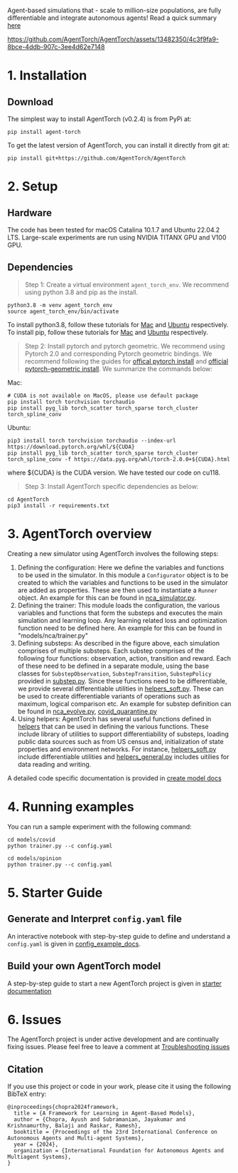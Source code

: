 Agent-based simulations that - scale to million-size populations, are fully differentiable and integrate autonomous agents! Read a quick summary [here](https://web.media.mit.edu/~ayushc/motivation.pdf)

https://github.com/AgentTorch/AgentTorch/assets/13482350/4c3f9fa9-8bce-4ddb-907c-3ee4d62e7148

# 1. Installation

## Download
The simplest way to install AgentTorch (v0.2.4) is from PyPi at:
```
pip install agent-torch
```

To get the latest version of AgentTorch, you can install it directly from git at:
```
pip install git+https://github.com/AgentTorch/AgentTorch
```

# 2. Setup

## Hardware
The code has been tested for macOS Catalina 10.1.7 and Ubuntu 22.04.2 LTS. Large-scale experiments are run using NVIDIA TITANX GPU and V100 GPU.

## Dependencies

> Step 1: Create a virtual environment `agent_torch_env`. We recommend using python 3.8 and pip as the install.
```
python3.8 -m venv agent_torch_env
source agent_torch_env/bin/activate
```
To install python3.8, follow these tutorials for [Mac](https://www.laptopmag.com/how-to/install-python-on-macos) and [Ubuntu](https://linux.how2shout.com/install-python-3-9-or-3-8-on-ubuntu-22-04-lts-jammy-jellyfish/) respectively. To install pip, follow these tutorials for [Mac](https://phoenixnap.com/kb/install-pip-mac) and [Ubuntu](https://linuxize.com/post/how-to-install-pip-on-ubuntu-20.04/) respectively. 


> Step 2: Install pytorch and pytorch geometric. We recommend using Pytorch 2.0 and corresponding Pytorch geometric bindings. We recommend following the guides for [offical pytorch install](https://pytorch.org/get-started/locally/) and [official pytorch-geometric install](https://github.com/pyg-team/pytorch_geometric#pytorch-20). We summarize the commands below:

Mac:
```
# CUDA is not available on MacOS, please use default package
pip install torch torchvision torchaudio
pip install pyg_lib torch_scatter torch_sparse torch_cluster torch_spline_conv
```

Ubuntu:
```
pip3 install torch torchvision torchaudio --index-url https://download.pytorch.org/whl/${CUDA}
pip install pyg_lib torch_scatter torch_sparse torch_cluster torch_spline_conv -f https://data.pyg.org/whl/torch-2.0.0+${CUDA}.html
```
where ${CUDA} is the CUDA version. We have tested our code on cu118. 


> Step 3: Install AgentTorch specific dependencies as below:
```
cd AgentTorch
pip3 install -r requirements.txt
```

# 3. AgentTorch overview
Creating a new simulator using AgentTorch involves the following steps:
1. Defining the configuration: Here we define the variables and functions to be used in the simulator. In this module a `Configurator` object is to be created to which the variables and functions to be used in the simulator are added as properties. These are then used to instantiate a `Runner` object. An example for this can be found in [nca_simulator.py](models/nca/simulator.py"). 
2. Defining the trainer: This module loads the configuration, the various variables and functions that form the substeps and executes the main simulation and learning loop. Any learning related loss and optimization function need to be defined here. An example for this can be found in "models/nca/trainer.py"
3. Defining substeps: As described in the figure above, each simulation comprises of multiple substeps. Each substep comprises of the following four functions: observation, action, transition and reward. Each of these need to be defined in a separate module, using the base classes for `SubstepObservation`, `SubstepTransition`, `SubstepPolicy` provided in [substep.py](AgentTorch/substep.py). Since these functions need to be differentiable, we provide several differentiable utilities in [helpers_soft.py](AgentTorch/helpers/soft.py). These can be used to create differentiable variants of operations such as maximum, logical comparison etc. An example for substep definition can be found in [nca_evolve.py](models/nca/substeps/evolve_cell/transition.py), [covid_quarantine.py](models/covid/substeps/quarantine/transition.py)
4. Using helpers: AgentTorch has several useful functions defined in [helpers](AgentTorch/helpers) that can be used in defining the various functions. These include library of utilities to support differentiability of substeps, loading public data sources such as from US census and, initialization of state properties and environment networks. For instance, [helpers_soft.py](AgentTorch/helpers/soft.py) include differentiable utilities and [helpers_general.py](AgentTorch/helpers/general.py) includes uitilies for data reading and writing.

A detailed code specific documentation is provided in [create model docs](docs/create.md)

# 4. Running examples
You can run a sample experiment with the following command:
```
cd models/covid
python trainer.py --c config.yaml
```
```
cd models/opinion
python trainer.py --c config.yaml
```

# 5. Starter Guide

## Generate and Interpret `config.yaml` file
An interactive notebook with step-by-step guide to define and understand a `config.yaml` is given in [config_example_docs](docs/examples/config/config_nca.ipynb).

## Build your own AgentTorch model
A step-by-step guide to start a new AgentTorch project is given in [starter documentation](docs/create.md)

# 6. Issues
The AgentTorch project is under active development and are continually fixing issues. Please feel free to leave a comment at [Troubleshooting issues](https://github.com/AgentTorch/AgentTorch/issues/1)

## Citation
If you use this project or code in your work, please cite it using the following BibTeX entry:

```
@inproceedings{chopra2024framework,
  title = {A Framework for Learning in Agent-Based Models},
  author = {Chopra, Ayush and Subramanian, Jayakumar and Krishnamurthy, Balaji and Raskar, Ramesh},
  booktitle = {Proceedings of the 23rd International Conference on Autonomous Agents and Multi-agent Systems},
  year = {2024},
  organization = {International Foundation for Autonomous Agents and Multiagent Systems},
}
```

